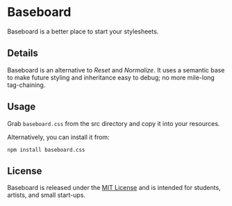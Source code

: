 # Baseboard #

Baseboard is a better place to start your stylesheets.

## Details ##

Baseboard is an alternative to *Reset* and *Normalize*. It uses a semantic base to make future styling and inheritance easy to debug; no more mile-long tag-chaining.

## Usage ##

Grab `baseboard.css` from the src directory and copy it into your resources.

Alternatively, you can install it from:

`npm install baseboard.css`

## License ##

Baseboard is released under the [MIT License](https://opensource.org/licenses/MIT) and is intended for students, artists, and small start-ups.
